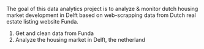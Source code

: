 The goal of this data analytics project is to analyze & monitor dutch housing market development in Delft based on web-scrapping data from Dutch real estate listing website Funda. 

1. Get and clean data from Funda
2. Analyze the housing market in Delft, the netherland